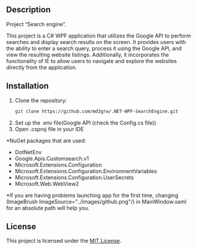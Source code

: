 ## Description

Project “Search engine”.

This project is a C# WPF application that utilizes the Google API to perform searches and display search results on the screen. It provides users with the ability to enter a search query, process it using the Google API, and view the resulting website listings. Additionally, it incorporates the functionality of IE to allow users to navigate and explore the websites directly from the application.

## Installation

1. Clone the repository: 
    ```bash
    git clone https://github.com/md3grw/.NET-WPF-SearchEngine.git
2. Set up the .env file(Google API (check the Config.cs file))
3. Open .csproj file in your IDE

*NuGet packages that are used:
- DotNetEnv
- Google.Apis.Customsearch.v1
- Microsoft.Extensions.Configuration
- Microsoft.Extensions.Configuration.EnvironmentVariables
- Microsoft.Extensions.Configuration.UserSecrets
- Microsoft.Web.WebView2

*If you are having problems launching app for the first time, changing (ImageBrush ImageSource="../images/github.png"/) in MainWindow.xaml for an absolute path will help you.

## License

This project is licensed under the [MIT License](https://opensource.org/licenses/MIT).